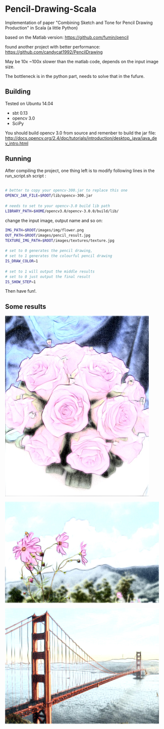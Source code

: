 # Pencil-Drawing-Scala
Implementation of paper "Combining Sketch and Tone for Pencil Drawing Production" in Scala (a little Python)

based on the Matlab version: https://github.com/fumin/pencil

found another project with better performance: https://github.com/candycat1992/PencilDrawing

May be 10x ~100x slower than the matlab code, depends on the input image size.

The bottleneck is in the python part, needs to solve that in the fufure.
 

## Building

Tested on Ubuntu 14.04

* sbt 0.13
* opencv 3.0
* SciPy

You should build opencv 3.0 from source and remenber to build the jar file:
http://docs.opencv.org/2.4/doc/tutorials/introduction/desktop_java/java_dev_intro.html

## Running

After compiling the project, one thing left is to modify  following lines in the run_script.sh script :

```bash

# better to copy your opencv-300.jar to replace this one
OPENCV_JAR_FILE=$ROOT/lib/opencv-300.jar

# needs to set to your opencv-3.0 build lib path 
LIBRARY_PATH=$HOME/opencv3.0/opencv-3.0.0/build/lib/

```

change the input image, output name and so on:

```bash
IMG_PATH=$ROOT/images/img/flower.png
OUT_PATH=$ROOT/images/pencil_result.jpg
TEXTURE_IMG_PATH=$ROOT/images/textures/texture.jpg

# set to 0 generates the pencil drawing, 
# set to 1 generates the colourful pencil drawing
IS_DRAW_COLOR=1

# set to 1 will output the middle results
# set to 0 just output the final result
IS_SHOW_STEP=1
```

Then have fun!.

## Some results

 ![image](https://raw.githubusercontent.com/Ldpe2G/Pencil-Drawing-Scala/master/images/results/pencil_result1.jpg)

 ![image](https://raw.githubusercontent.com/Ldpe2G/Pencil-Drawing-Scala/master/images/results/pencil_result2.jpg)

 ![image](https://raw.githubusercontent.com/Ldpe2G/Pencil-Drawing-Scala/master/images/results/pencil_result.jpg)
